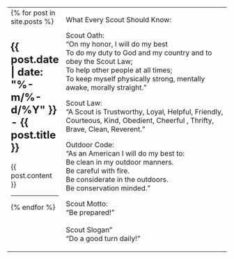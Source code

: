 <table>
  <tbody style="vertical-align: top;">
    <tr>
      <td>
        {% for post in site.posts %}
          <h2>{{ post.date | date: "%-m/%-d/%Y" }} - {{ post.title }}</h2>
          {{ post.content }}
          <hr>
        {% endfor %}
      </td>
      <td style="width: 470px;">
        <p>
          What Every Scout Should Know:
        </p>
        <p>
          Scout Oath:<br>
          “On my honor, I will do my best<br> 
          To do my duty to God and my country and to obey the Scout Law;<br>
          To help other people at all times;<br>
          To keep myself physically strong, mentally awake, morally straight.”<br>
        </p>
        <p>
           Scout Law:<br>
      “A Scout is Trustworthy, Loyal, Helpful, Friendly, Courteous, Kind, Obedient, Cheerful , Thrifty, Brave, Clean, Reverent.”
        </p>
        <p>
          Outdoor Code:<br>
      “As an American I will do my best to: <br>
         Be clean in my outdoor manners.<br>
         Be careful with fire.<br>
         Be considerate in the outdoors.<br>
         Be conservation minded.”<br>
        </p>
        <p>
          Scout Motto:<br>
      “Be prepared!”<br>
        <br>
      Scout Slogan”<br>
      “Do a good turn daily!”
        </p>
      </td>
    </tr>
  </tbody>
</table>
